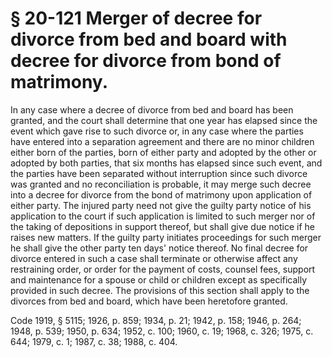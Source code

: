 # § 20-121 Merger of decree for divorce from bed and board with decree for divorce from bond of matrimony.

<p>In any case where a decree of divorce from bed and board has been granted, and the court shall determine that one year has elapsed since the event which gave rise to such divorce or, in any case where the parties have entered into a separation agreement and there are no minor children either born of the parties, born of either party and adopted by the other or adopted by both parties, that six months has elapsed since such event, and the parties have been separated without interruption since such divorce was granted and no reconciliation is probable, it may merge such decree into a decree for divorce from the bond of matrimony upon application of either party. The injured party need not give the guilty party notice of his application to the court if such application is limited to such merger nor of the taking of depositions in support thereof, but shall give due notice if he raises new matters. If the guilty party initiates proceedings for such merger he shall give the other party ten days' notice thereof. No final decree for divorce entered in such a case shall terminate or otherwise affect any restraining order, or order for the payment of costs, counsel fees, support and maintenance for a spouse or child or children except as specifically provided in such decree. The provisions of this section shall apply to the divorces from bed and board, which have been heretofore granted.</p><p>Code 1919, § 5115; 1926, p. 859; 1934, p. 21; 1942, p. 158; 1946, p. 264; 1948, p. 539; 1950, p. 634; 1952, c. 100; 1960, c. 19; 1968, c. 326; 1975, c. 644; 1979, c. 1; 1987, c. 38; 1988, c. 404.</p>